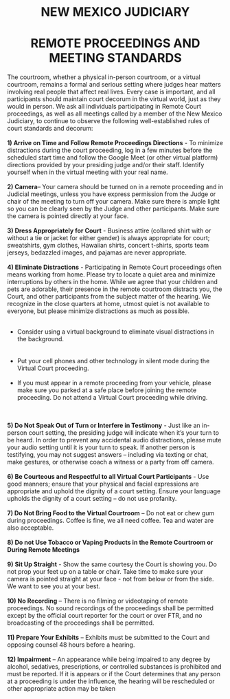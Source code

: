 <!DOCTYPE html>
<html>
<head>
</head>
<body>
    <div style="text-align: center;">
        <h1>NEW MEXICO JUDICIARY</h1>
    <h1>REMOTE PROCEEDINGS AND MEETING STANDARDS</h1>
        </div>
        <div style="text-align: left;">
        <p>The courtroom, whether a physical in-person courtroom, or a virtual courtroom, remains a formal
and serious setting where judges hear matters involving real people that affect real lives. Every
case is important, and all participants should maintain court decorum in the virtual world, just as
they would in person. We ask all individuals participating in Remote Court proceedings, as well
as all meetings called by a member of the New Mexico Judiciary, to continue to observe the
following well-established rules of court standards and decorum:<br><br>
<strong>1) Arrive on Time and Follow Remote Proceedings Directions</strong> - To minimize distractions
during the court proceeding, log in a few minutes before the scheduled start time and follow the
Google Meet (or other virtual platform) directions provided by your presiding judge and/or their
staff. Identify yourself when in the virtual meeting with your real name.<br><br>
<strong>2) Camera</strong>– Your camera should be turned on in a remote proceeding and in Judicial meetings,
unless you have express permission from the Judge or chair of the meeting to turn off your camera.
Make sure there is ample light so you can be clearly seen by the Judge and other participants. Make
sure the camera is pointed directly at your face.<br><br>
<strong>3) Dress Appropriately for Court</strong> - Business attire (collared shirt with or without a tie or jacket
for either gender) is always appropriate for court; sweatshirts, gym clothes, Hawaiian shirts,
concert t-shirts, sports team jerseys, bedazzled images, and pajamas are never appropriate.<br><br>
<strong>4) Eliminate Distractions</strong> - Participating in Remote Court proceedings often means working from
home. Please try to locate a quiet area and minimize interruptions by others in the home. While
we agree that your children and pets are adorable, their presence in the remote courtroom distracts
you, the Court, and other participants from the subject matter of the hearing. We recognize in the
close quarters at home, utmost quiet is not available to everyone, but please minimize distractions
as much as possible.<br><br>
            <ul>
<li>Consider using a virtual background to eliminate visual distractions in the background.</li><br><br>
<li>Put your cell phones and other technology in silent mode during the Virtual Court
proceeding.<br><br></li>
<li>If you must appear in a remote proceeding from your vehicle, please make sure you parked
at a safe place before joining the remote proceeding. Do not attend a Virtual Court
proceeding while driving.</li><br><br>
                </ul>
<strong>5) Do Not Speak Out of Turn or Interfere in Testimony</strong> - Just like an in-person court setting,
the presiding judge will indicate when it’s your turn to be heard. In order to prevent any accidental
audio distractions, please mute your audio setting until it is your turn to speak. If another person
is testifying, you may not suggest answers – including via texting or chat, make gestures, or
otherwise coach a witness or a party from off camera.<br><br>
<strong>6) Be Courteous and Respectful to all Virtual Court Participants</strong> - Use good manners; ensure
that your physical and facial expressions are appropriate and uphold the dignity of a court setting.
Ensure your language upholds the dignity of a court setting – do not use profanity.<br><br>
<strong>7) Do Not Bring Food to the Virtual Courtroom</strong> – Do not eat or chew gum during proceedings.
Coffee is fine, we all need coffee. Tea and water are also acceptable.<br><br>
<strong>8) Do not Use Tobacco or Vaping Products in the Remote Courtroom or During Remote
Meetings</strong><br><br>
<strong>9) Sit Up Straight</strong> - Show the same courtesy the Court is showing you. Do not prop your feet up
on a table or chair. Take time to make sure your camera is pointed straight at your face - not from
below or from the side. We want to see you at your best.<br><br>
<strong>10) No Recording</strong> – There is no filming or videotaping of remote proceedings. No sound
recordings of the proceedings shall be permitted except by the official court reporter for the court
or over FTR, and no broadcasting of the proceedings shall be permitted.<br><br>
<strong>11) Prepare Your Exhibits</strong> – Exhibits must be submitted to the Court and opposing counsel 48
hours before a hearing.<br><br>
<strong>12) Impairment</strong> – An appearance while being impaired to any degree by alcohol, sedatives,
prescriptions, or controlled substances is prohibited and must be reported. If it is appears or if the
Court determines that any person at a proceeding is under the influence, the hearing will be
rescheduled or other appropriate action may be taken</p>
</div>

</body>
</html>
